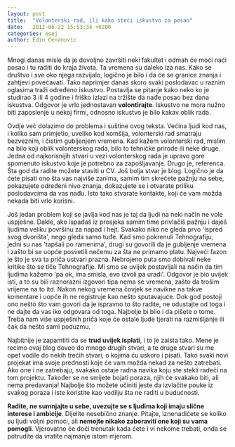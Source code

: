 ```yaml
---
layout: post
title:  "Volonterski rad, ili kako steći iskustvo za posao"
date:   2012-06-22 15:53:34 +0200
categories: esej
author: Edin Cenanovic
---
```

Mnogi danas misle da je dovoljno završiti neki fakultet i odmah će moći naći posao i tu raditi do kraja života. Ta vremena su daleko iza nas. Kako se društvo i sve oko njega razvijalo, logično je bilo i da će se granice znanja i zahtjevi povećavati. Tako naprimjer danas skoro svaki poslodavac u raznim oglasima traži određeno iskustvo. Postavlja se pitanje kako neko ko je studirao 3 ili 4 godine i friško izlazi na tržište da nađe posao bez dana iskustva. Odgovor je vrlo jednostavan **volontirajte**. Iskustvo ne mora nužno biti zaposlenje u nekoj firmi, odnosno iskustvo je bilo kakav oblik rada.

Ovdje već dolazimo do problema i suštine ovog teksta. Većina ljudi kod nas, i koliko sam primjetio, uveliko kod komšija, volonterski rad smatraju bezveznim, i čistim gubljenjem vremena. Kad kažem volonterski rad, mislim na bilo koji oblik volonterskog rada, bilo to tehničke prirode ili neke druge. Jedna od najkorisnijih stvari u vezi volonterskog rada je upravo gore spomenuto iskustvo koje je potrebno za zapošljavanje. Drugo je, referenca. Šta god da radite možete staviti u CV. Još bolja stvar je blog. Logično je da ćete pisati ono šta vas najviše zanima, samim tim skrećete pažnju na sebe, pokazujete određeni nivo znanja, dokazujete se i otvarate priliku poslodavcima da vas nađu. Isto tako stvarate kontakte, koji će vam možda nekada biti vrlo korisni.

Još jedan problem koji se javlja kod nas je taj da ljudi na neki način ne vole uspješne. Dakle, ako ispadaš iz prosjeka samim time privlačiš pažnju i daješ ljudima veliku površinu za napad i hejt. Svakako niko ne gleda prvo 'ispred svog dvorišta', nego gleda samo tuđe. Kad smo pokrenuli Tehnografiju, jedni su nas 'tapšali po ramenima', drugi su govorili da je gubljenje vremena i zašto bi se uopće posvetili nečemu za šta ne primamo platu. Najveći fazon je što je sva ta priča ustvari prazna. Nebrojeno puta smo dobivali neke kritike što se tiče Tehnografije. Mi smo se uvijek postavljali na način da tim ljudima kažemo 'pa ok, ima smisla, evo izvoli pa uradi'. Odgovor je bio uvijek isti, a to su bili raznorazni izgovori tipa nema se vremena, zašto da trošim vrijeme na to itd. Nakon nekog vremena čovjek se navikne na takve komentare i uopće ih ne registruje kao nešto sputavajuće. Dok god postoji ono nešto što vam govori da je ispravno to što radite, ne odustajte od toga i ne dajte da vas iko odgovara od toga. Najbolje bi bilo i da pišete o tome. Treba nam više uspješnih priča koje će ostale ljude tjerati na razmišljanje ili čak da nešto sami poduzmu.

Najbitnije je zapamtiti da se **trud uvijek isplati**, i to je zaista tako. Mene je recimo ovaj blog doveo do mnogo drugih stvari, a te druge stvari su me opet vodile do nekih trećih stvari, o kojima ću uskoro i pisati. Tako svaki novi projekat ima svoje prednosti koje će vam možda nekad za nešto zatrebati. Ako one i ne zatrebaju, svakako ostaje radna navika koju ste stekli radeći na tom projektu. Također se ne smijete bojati poraza, njih će svakako biti, ali nema predavanja! Najbolje što možete učiniti jeste da izvlačite pouke iz svakog poraza i iste koristite kao vodilju šta ne raditi u budućnosti.

**Radite, ne sumnjajte u sebe, uvezujte se s ljudima koji imaju slične interese i ambicije**. Dijelite nesebično znanje. Pitajte, iznenadićete se koliko su ljudi voljni pomoći, ali **nemojte nikako zaboraviti one koji su vama pomogli**. Vjerovatno će doći trenutak kada ćete i vi nekome trebati, onda se potrudite da vratite najmanje istom mjerom.
